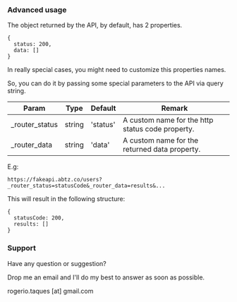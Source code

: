 ### Advanced usage

The object returned by the API, by default, has 2 properties.

```
{
  status: 200,
  data: []
}
```

In really special cases, you might need to customize this properties names. 

So, you can do it by passing some special parameters to the API via query string.

| Param | Type | Default | Remark |
|-------|------|---------|--------|
| _router_status | string | 'status' | A custom name for the http status code property. |
| _router_data | string | 'data' | A custom name for the returned data property. |

E.g:

```
https://fakeapi.abtz.co/users?_router_status=statusCode&_router_data=results&...
```

This will result in the following structure:

```
{
  statusCode: 200,
  results: []
}
```

### Support

Have any question or suggestion?

Drop me an email and I'll do my best to answer as soon as possible.

rogerio.taques [at] gmail.com
